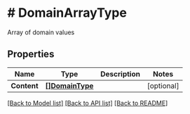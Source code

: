 # # DomainArrayType
Array of domain values

## Properties 


Name | Type | Description | Notes
------------ | ------------- | ------------- | -------------
**Content**| [**[]DomainType**](DomainType.md) |   | [optional]


[[Back to Model list]](../../README.md#models) [[Back to API list]](../../README.md#endpoints) [[Back to README]](../../README.md)

